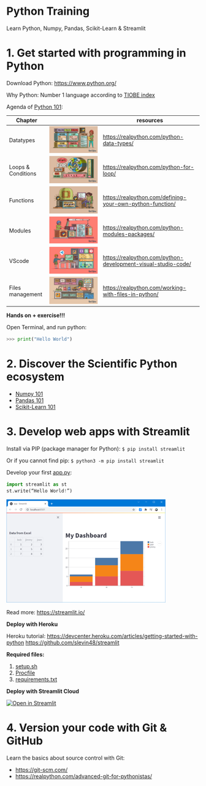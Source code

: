 # Python Training
Learn Python, Numpy, Pandas, Scikit-Learn & Streamlit 


# 1. Get started with programming in Python
Download Python: https://www.python.org/ 

Why Python: Number 1 language according to [TIOBE index](https://www.tiobe.com/tiobe-index/) 

Agenda of [Python 101](doc/Python%20101.pptx):

| Chapter | | resources |
|---------|-|-----------|
|Datatypes|![](img/datatypes.jpg) | https://realpython.com/python-data-types/ |
|Loops & Conditions | ![](img/loops.jpg)|https://realpython.com/python-for-loop/|
|Functions | ![](img/functions.jpg)|https://realpython.com/defining-your-own-python-function/ |
|Modules|![](img/modules.jpg)|https://realpython.com/python-modules-packages/ |
|VScode|![](img/vscode.jpg)|https://realpython.com/python-development-visual-studio-code/ |
|Files management|![](img/files.jpg)|https://realpython.com/working-with-files-in-python/ |

**Hands on + exercise!!!**

Open Terminal, and run python:
```python
>>> print("Hello World")
```

# 2. Discover the Scientific Python ecosystem

* [Numpy 101](doc/Numpy%20101.pptx)
* [Pandas 101](doc/Pandas%20101.pptx)
* [Scikit-Learn 101](doc/Sklearn%20101.pptx)

# 3. Develop web apps with Streamlit

Install via PIP (package manager for Python): `$ pip install streamlit`

Or if you cannot find pip:
`$ python3 -m pip install streamlit`

Develop your first [app.py](code/app.py):
```python
import streamlit as st
st.write(“Hello World!”)
```

![app](img/app.png)

Read more: https://streamlit.io/

**Deploy with Heroku**

Heroku tutorial: https://devcenter.heroku.com/articles/getting-started-with-python
https://github.com/slevin48/streamlit

**Required files:**
1.	[setup.sh](code/setup.sh)
2.	[Procfile](code/Procfile)
3.	[requirements.txt](code/requirements.txt)

**Deploy with Streamlit Cloud**

[![Open in Streamlit](https://static.streamlit.io/badges/streamlit_badge_black_white.svg)](https://share.streamlit.io/slevin48/training/main/app.py)

# 4. Version your code with Git & GitHub
Learn the basics about source control with Git: 
- https://git-scm.com/
- https://realpython.com/advanced-git-for-pythonistas/

